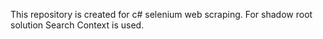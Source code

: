 This repository is created for c# selenium web scraping. For shadow root solution Search Context is used.

